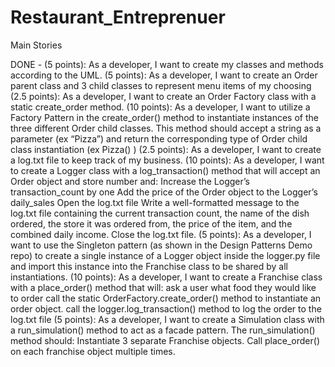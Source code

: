 # Restaurant_Entreprenuer

Main Stories


DONE - (5 points): As a developer, I want to create my classes and methods according to the UML.
(5 points): As a developer, I want to create an Order parent class and 3 child classes to represent menu items of my choosing
(2.5 points): As a developer, I want to create an Order Factory class with a static create_order method.
(10 points): As a developer, I want to utilize a Factory Pattern in the create_order() method to instantiate instances of the three different Order child classes.
This method should accept a string as a parameter (ex “Pizza”) and return the corresponding type of Order child class instantiation (ex Pizza() )
(2.5 points): As a developer, I want to create a log.txt file to keep track of my business.
(10 points): As a developer, I want to create a Logger class with a log_transaction() method that will accept an Order object and store number and:
Increase the Logger’s transaction_count by one
Add the price of the Order object to the Logger’s daily_sales
Open the log.txt file
Write a well-formatted message to the log.txt file containing the current transaction count, the name of the dish ordered, the store it was ordered from, the price of the item, and the combined daily income.
Close the log.txt file.
(5 points): As a developer, I want to use the Singleton pattern (as shown in the Design Patterns Demo repo) to create a single instance of a Logger object inside the logger.py file and import this instance into the Franchise class to be shared by all instantiations.
(10 points): As a developer, I want to create a Franchise class with a place_order() method that will:
 ask a user what food they would like to order
call the static OrderFactory.create_order() method to instantiate an order object.
call the logger.log_transaction() method to log the order to the log.txt file
(5 points): As a developer, I want to create a Simulation class with a run_simulation() method to act as a facade pattern. The run_simulation() method should:
Instantiate 3 separate Franchise objects.
Call place_order() on each franchise object multiple times.



